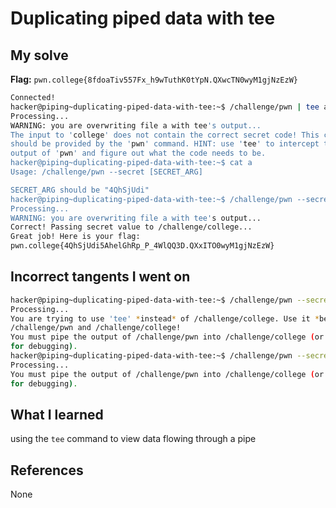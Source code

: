 
# Duplicating piped data with tee

## My solve
**Flag:** `pwn.college{8fdoaTiv557Fx_h9wTuthK0tYpN.QXwcTN0wyM1gjNzEzW}`

```bash
Connected!
hacker@piping~duplicating-piped-data-with-tee:~$ /challenge/pwn | tee a | /challenge/college
Processing...
WARNING: you are overwriting file a with tee's output...
The input to 'college' does not contain the correct secret code! This code
should be provided by the 'pwn' command. HINT: use 'tee' to intercept the
output of 'pwn' and figure out what the code needs to be.
hacker@piping~duplicating-piped-data-with-tee:~$ cat a
Usage: /challenge/pwn --secret [SECRET_ARG]

SECRET_ARG should be "4QhSjUdi"
hacker@piping~duplicating-piped-data-with-tee:~$ /challenge/pwn --secret 4QhSjUdi | tee a | /challenge/college
Processing...
WARNING: you are overwriting file a with tee's output...
Correct! Passing secret value to /challenge/college...
Great job! Here is your flag:
pwn.college{4QhSjUdi5AhelGhRp_P_4WlQQ3D.QXxITO0wyM1gjNzEzW}
```

## Incorrect tangents I went on
```Bash
hacker@piping~duplicating-piped-data-with-tee:~$ /challenge/pwn --secret 4QhSjUdi | tee /challenge/college
Processing...
You are trying to use 'tee' *instead* of /challenge/college. Use it *between*
/challenge/pwn and /challenge/college!
You must pipe the output of /challenge/pwn into /challenge/college (or 'tee'
for debugging).
hacker@piping~duplicating-piped-data-with-tee:~$ /challenge/pwn --secret 4QhSjUdi
Processing...
You must pipe the output of /challenge/pwn into /challenge/college (or 'tee'
for debugging).
```

## What I learned
using the `tee` command to view data flowing through a pipe

## References 
None
